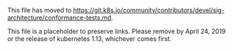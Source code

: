 This file has moved to https://git.k8s.io/community/contributors/devel/sig-architecture/conformance-tests.md.

This file is a placeholder to preserve links.  Please remove by April 24, 2019 or the release of kubernetes 1.13, whichever comes first.